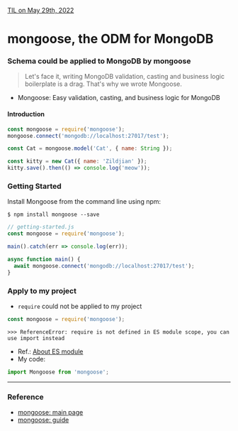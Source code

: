 [TIL on May 29th, 2022](../../TIL/2022/05/05-29-2022.md)
# **mongoose, the ODM for MongoDB**

### Schema could be applied to MongoDB by mongoose
> Let's face it, writing MongoDB validation, casting and business logic boilerplate is a drag. That's why we wrote Mongoose.

- Mongoose: Easy validation, casting, and business logic for MongoDB

#### Introduction
```js
const mongoose = require('mongoose');
mongoose.connect('mongodb://localhost:27017/test');

const Cat = mongoose.model('Cat', { name: String });

const kitty = new Cat({ name: 'Zildjian' });
kitty.save().then(() => console.log('meow'));
```

### Getting Started
Install Mongoose from the command line using npm:

```shell
$ npm install mongoose --save
```

```js
// getting-started.js
const mongoose = require('mongoose');

main().catch(err => console.log(err));

async function main() {
  await mongoose.connect('mongodb://localhost:27017/test');
}
```

### Apply to my project
- `require` could not be applied to my project
```js
const mongoose = require('mongoose');
```
```log
>>> ReferenceError: require is not defined in ES module scope, you can use import instead
```
- Ref.: [About ES module](../../Languages/JavaScript/es-modules-05-29-2022.md)
- My code:
```js
import Mongoose from 'mongoose';
```

___

### Reference
- [mongoose: main page](https://mongoosejs.com/)
- [mongoose: guide](https://mongoosejs.com/docs/guide.html)